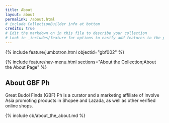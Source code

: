 ```yaml
---
title: About
layout: about
permalink: /about.html
# include CollectionBuilder info at bottom
credits: true
# Edit the markdown on in this file to describe your collection
# Look in _includes/feature for options to easily add features to the page
---
```


{% include feature/jumbotron.html objectid="gbf002" %}

{% include feature/nav-menu.html sections="About the Collection;About the About Page" %}

## About GBF Ph
Great Budol Finds (GBF) Ph is a curator and a marketing affiliate of Involve Asia promoting products in Shopee and Lazada, as well as other verified online shops. 

{% include cb/about_the_about.md %} 
